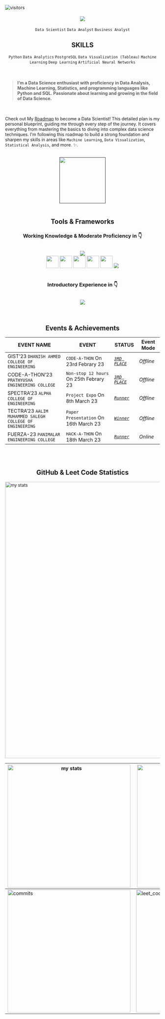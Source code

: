 ![visitors](https://visitor-badge.laobi.icu/badge?page_id=srithailaveni-2420.visitor-badge)


<h4 align="center" >
    <img  src="https://readme-typing-svg.herokuapp.com/?font=Righteous&size=30&center=true&vCenter=true&width=500&height=70&duration=4000&lines=Hey+hi!+👋;+I'm+SRI+THAILA+VENI+!;+Aspiring+to+become+a+Data+Scientist;+I'm+always+open+to+connecting;+and+learning+from+others!😸" />
</h4>


<div align="center" >
  
  ``` Data Scientist ``` ``` Data Analyst ``` ``` Business Analyst ```  
  <h2>SKILLS</h2>
  
 ``` Python ``` ``` Data Analytics ```  ``` PostgreSQL ``` ``` Data Visualization (Tableau) ``` ``` Machine Learning ``` ``` Deep Learning ```  ``` Artificial Neural Networks ``` 
</div>

<br>

<p>
 
> #### I’m a Data Science enthusiast with proficiency in Data Analysis, Machine Learning, Statistics, and programming languages like Python and SQL. Passionate about learning and growing in the field of Data Science.
<br>

Check out My [Roadmap](https://harmonious-seer-e8e.notion.site/Data-Scientist-Roadmap-08afdb4e3bb24a769b6a097c294098d2) to become a Data Scientist! This detailed plan is my personal blueprint, guiding me through every step of the journey. It covers everything from mastering the basics to diving into complex data science techniques. I'm following this roadmap to build a strong foundation and sharpen my skills in areas like `` Machine Learning ``, `` Data Visualization ``, `` Statistical Analysis ``, and more. ✨.
  
</p>

<br>

<div align="center">
  <a href="" target="_blank">
     <img src="https://img.shields.io/badge/Portfolio-FF5722?style=for-the-badge&logo=todoist&logoColor=white" target="_blank" width='150px'/> 
  </a>
</div>

<br>


 <h2 align="center"> Tools & Frameworks </h2>
<div align="center">
    <h3>Working Knowledge & Moderate Proficiency in 👇 </h3><br>
    <img src="https://skillicons.dev/icons?i=python,postgresql,github" /><br>
    <img src="https://raw.githubusercontent.com/marwin1991/profile-technology-icons/refs/heads/main/icons/numpy.png", width="40px" /> 
    <img src="https://raw.githubusercontent.com/marwin1991/profile-technology-icons/refs/heads/main/icons/pandas.png" width=40px />
    <img src="https://github.com/sempostma/office365-icons/blob/4ef2ee3dc5705f4ab23bc5fc7f236884d0bc10f3/png/256/excel.png" width=40px /> 
    <img src="https://th.bing.com/th/id/OIP.ysdsHkvVmgqNANchiProoQAAAA?w=225&h=225&rs=1&pid=ImgDetMain" width=40px />
    <img src="https://learn.microsoft.com/pt-br/fabric/media/fabric-icon.png" width=40px />
    <img src="https://skillicons.dev/icons?i=scikitlearn,tensorflow,azure" /> 
    <br>
    <br>
    <h3>Introductory Experience in 👇 </h3><br>
    <img src="https://skillicons.dev/icons?i=html,css,vscode,anaconda,notion" />
    
</div>

<br>
<br>

<h2 align="center">Events & Achievements </h2>  

|     **EVENT NAME**    |    **EVENT**    | **STATUS** | **Event Mode** |
|-----------------------|-----------------------------------|--------------------|-----|
| GIST’23 `DHANISH AHMED COLLEGE OF ENGINEERING`| ``` CODE-A-THON ``` On 23rd Febrary 23 | *[``3RD PLACE``](https://drive.google.com/file/d/1De-yU8Bks3Ooe49SmfNA9REBWzIri-FM/view?usp=sharing)*  | *Offline*|
| CODE-A-THON’23 `PRATHYUSHA ENGINEERING COLLEGE` | ``` Non-stop 12 hours ``` On 25th Febrary 23 | *[``3RD PLACE``](https://drive.google.com/file/d/1Wbdk_01tvww2suVYx9sR-MWAIwgcoehN/view?usp=sharing)* |*Offline*|
| SPECTRA’23 `ALPHA COLLEGE OF ENGINEERING`| ```Project Expo``` On 8th March 23 | *[``Runner``](https://drive.google.com/file/d/1FQCoWBWaL3S9SLYrLdUc35VxfM8Z5a3f/view?usp=sharing)*  | *Offline*|
| TECTRA’23 `AALIM MUHAMMED SALEGH COLLEGE OF ENGINEERING`| ```Paper Presentation``` On 16th March 23 | *[``Winner``](https://drive.google.com/file/d/1wFwO6MVmamHu_cpqZjJuOEJz5p72SMC8/view?usp=sharing)*   | *Offline* |
| FUERZA-23 `PANIMALAR ENGINEERING COLLEGE`| ``` HACK-A-THON ``` On 18th March 23 | *[``Runner``](https://drive.google.com/file/d/1rMeu28ZD924xbzlVukD-pYBh5IOIw8fe/view?usp=sharing)* | *Online* |

<br><br>

<h2 align="center"> GitHub & Leet Code Statistics </h2>

<img alt="my stats" width="900px" src="http://github-profile-summary-cards.vercel.app/api/cards/profile-details?username=srithailaveni-2420&theme=github_dark"/>

| <img alt="my stats"  width="400px" align="left" src="http://github-profile-summary-cards.vercel.app/api/cards/stats?username=srithailaveni-2420&theme=transparent"/> | <img alt="commits"  width="400px" align="right" src="http://github-profile-summary-cards.vercel.app/api/cards/productive-time?username=srithailaveni-2420&theme=transparent"/> |
|-------|-------|
| <img alt="commits"  width="400px"  src="http://github-profile-summary-cards.vercel.app/api/cards/most-commit-language?username=srithailaveni-20&theme=transparent"/> | <img alt="leet_code stats" width="400px" src="https://leetcard.jacoblin.cool/srithailaveni?theme=nord"> |


<br>
<br>







